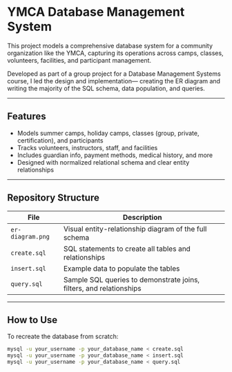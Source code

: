# YMCA Database Management System

This project models a comprehensive database system for a community organization like the YMCA, capturing its operations across camps, classes, volunteers, facilities, and participant management.

Developed as part of a group project for a Database Management Systems course, I led the design and implementation— creating the ER diagram and writing the majority of the SQL schema, data population, and queries.

---

## Features

- Models summer camps, holiday camps, classes (group, private, certification), and participants
- Tracks volunteers, instructors, staff, and facilities
- Includes guardian info, payment methods, medical history, and more
- Designed with normalized relational schema and clear entity relationships

---

## Repository Structure

| File | Description |
|------|-------------|
| `er-diagram.png` | Visual entity-relationship diagram of the full schema |
| `create.sql`     | SQL statements to create all tables and relationships |
| `insert.sql`     | Example data to populate the tables |
| `query.sql`      | Sample SQL queries to demonstrate joins, filters, and relationships |

---

## How to Use

To recreate the database from scratch:

```bash
mysql -u your_username -p your_database_name < create.sql
mysql -u your_username -p your_database_name < insert.sql
mysql -u your_username -p your_database_name < query.sql
